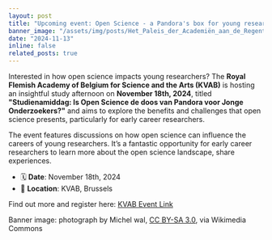 ```yaml
---
layout: post
title: "Upcoming event: Open Science - a Pandora's box for young researchers?"
banner_image: "/assets/img/posts/Het_Paleis_der_Academiën_aan_de_Regentlaan_in_Brussel_2.jpg"
date: "2024-11-13"
inline: false
related_posts: true
---
```


Interested in how open science impacts young researchers? The **Royal Flemish Academy of Belgium for Science and the Arts (KVAB)** is hosting an insightful study afternoon on **November 18th, 2024**, titled **"Studienamiddag: Is Open Science de doos van Pandora voor Jonge Onderzoekers?"** and aims to explore the benefits and challenges that open science presents, particularly for early career researchers.

The event features discussions on how open science can influence the careers of young researchers. It’s a fantastic opportunity for early career researchers to learn more about the open science landscape, share experiences.

- 🗓️ **Date**: November 18th, 2024  
- 📍 **Location**: KVAB, Brussels

Find out more and register here: [KVAB Event Link](https://kvab.be/nl/activiteiten/studienamiddag-open-science-de-doos-van-pandora-voor-jonge-onderzoekers)

Banner image: photograph by Michel wal, [CC BY-SA 3.0](https://creativecommons.org/licenses/by-sa/3.0), via Wikimedia Commons
